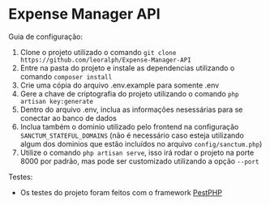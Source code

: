 # Expense Manager API

Guia de configuração:

1. Clone o projeto utilizado o comando `git clone https://github.com/leoralph/Expense-Manager-API`
2. Entre na pasta do projeto e instale as dependencias utilizando o comando `composer install`
3. Crie uma cópia do arquivo .env.example para somente .env
4. Gere a chave de criptografia do projeto utilizando o comando `php artisan key:generate`
5. Dentro do arquivo .env, inclua as informações nesessárias para se conectar ao banco de dados
6. Inclua também o dominio utilizado pelo frontend na configuração `SANCTUM_STATEFUL_DOMAINS` (não é necessário caso esteja utilizando algum dos dominios que estão incluídos no arquivo `config/sanctum.php`)
7. Utilize o comando `php artisan serve`, isso irá rodar o projeto na porte 8000 por padrão, mas pode ser customizado utilizando a opção `--port`

Testes:

- Os testes do projeto foram feitos com o framework [PestPHP](https://pestphp.com/)
